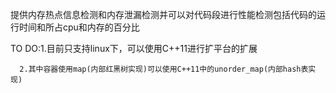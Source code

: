 提供内存热点信息检测和内存泄漏检测并可以对代码段进行性能检测包括代码的运行时间和所占cpu和内存的百分比



TO DO:1.目前只支持linux下，可以使用C++11进行扩平台的扩展

      2.其中容器使用map(内部红黑树实现)可以使用C++11中的unorder_map(内部hash表实现)






